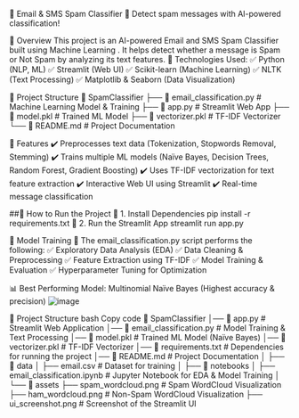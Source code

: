 📩 Email & SMS Spam Classifier
🚀 Detect spam messages with AI-powered classification!


📌 Overview
This project is an AI-powered Email and SMS Spam Classifier built using Machine Learning . It helps detect whether a message is Spam or Not Spam by analyzing its text features.
🔹 Technologies Used:
✅ Python (NLP, ML)
✅ Streamlit (Web UI)
✅ Scikit-learn (Machine Learning)
✅ NLTK (Text Processing)
✅ Matplotlib & Seaborn (Data Visualization)

📂 Project Structure
📂 SpamClassifier
├── 📜 email_classification.py  # Machine Learning Model & Training
├── 📜 app.py                   # Streamlit Web App
├── 📜 model.pkl                # Trained ML Model
├── 📜 vectorizer.pkl           # TF-IDF Vectorizer
└── 📜 README.md                # Project Documentation

🎯 Features
✔️ Preprocesses text data (Tokenization, Stopwords Removal, Stemming)
✔️ Trains multiple ML models (Naïve Bayes, Decision Trees, Random Forest, Gradient Boosting)
✔️ Uses TF-IDF vectorization for text feature extraction
✔️ Interactive Web UI using Streamlit
✔️ Real-time message classification

##🚀 How to Run the Project
🔹 1. Install Dependencies
     pip install -r requirements.txt
🔹 2. Run the Streamlit App
      streamlit run app.py

🧪 Model Training
🔹 The email_classification.py script performs the following:
✅ Exploratory Data Analysis (EDA)
✅ Data Cleaning & Preprocessing
✅ Feature Extraction using TF-IDF
✅ Model Training & Evaluation
✅ Hyperparameter Tuning for Optimization

📊 Best Performing Model: Multinomial Naïve Bayes (Highest accuracy & precision)
![image](https://github.com/user-attachments/assets/9ebfb159-e567-450e-86da-1bc21cc839e0)

📂 Project Structure
bash
Copy code
📂 SpamClassifier
│── 📜 app.py                 # Streamlit Web Application
│── 📜 email_classification.py # Model Training & Text Processing
│── 📜 model.pkl              # Trained ML Model (Naïve Bayes)
│── 📜 vectorizer.pkl         # TF-IDF Vectorizer
│── 📜 requirements.txt       # Dependencies for running the project
│── 📜 README.md              # Project Documentation
│
├── 📂 data
│   ├── email.csv             # Dataset for training
│
├── 📂 notebooks
│   ├── email_classification.ipynb  # Jupyter Notebook for EDA & Model Training
│
└── 📂 assets
    ├── spam_wordcloud.png    # Spam WordCloud Visualization
    ├── ham_wordcloud.png     # Non-Spam WordCloud Visualization
    ├── ui_screenshot.png     # Screenshot of the Streamlit UI

    

    
